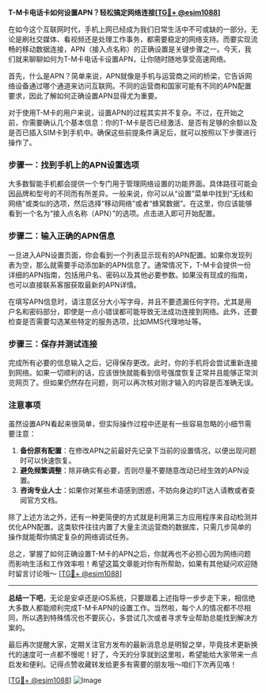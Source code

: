 **T-M卡电话卡如何设置APN？轻松搞定网络连接[[TG💪+ @esim1088](https://t.me/s/esim1088)]**

在如今这个互联网时代，手机上网已经成为我们日常生活中不可或缺的一部分。无论是刷社交媒体、看视频还是处理工作事务，都需要稳定的网络支持。而要实现流畅的移动数据连接，APN（接入点名称）的正确设置是关键步骤之一。今天，我们就来聊聊如何为T-M卡电话卡设置APN，让你随时随地享受高速网络。

首先，什么是APN？简单来说，APN就像是手机与运营商之间的桥梁，它告诉网络设备通过哪个通道来访问互联网。不同的运营商和国家可能有不同的APN配置要求，因此了解如何正确设置APN显得尤为重要。

对于使用T-M卡的用户来说，设置APN的过程其实并不复杂。不过，在开始之前，你需要确认几个基本信息：你的T-M卡是否已经激活、是否有足够的余额以及是否已插入SIM卡到手机中。确保这些前提条件满足后，就可以按照以下步骤进行操作了。

### 步骤一：找到手机上的APN设置选项

大多数智能手机都会提供一个专门用于管理网络设置的功能界面。具体路径可能会因品牌和型号的不同而有所差异。一般来说，你可以从“设置”菜单中找到“无线和网络”或类似的选项，然后选择“移动网络”或者“蜂窝数据”。在这里，你应该能够看到一个名为“接入点名称（APN）”的选项。点击进入即可开始配置。

### 步骤二：输入正确的APN信息

一旦进入APN设置页面，你会看到一个列表显示现有的APN配置。如果你发现列表为空，那么就需要手动添加新的APN信息了。通常情况下，T-M卡会提供一份详细的APN指南，包括用户名、密码以及其他必要参数。如果没有现成的指南，也可以直接联系客服获取最新的APN详情。

在填写APN信息时，请注意区分大小写字母，并且不要遗漏任何字符。尤其是用户名和密码部分，即使是一点小错误都可能导致无法成功连接到网络。此外，还要检查是否需要勾选某些特定的服务选项，比如MMS代理地址等。

### 步骤三：保存并测试连接

完成所有必要的信息输入之后，记得保存更改。此时，你的手机将会尝试重新连接到网络。如果一切顺利的话，应该很快就能看到信号强度恢复正常并且能够正常浏览网页了。但如果仍然存在问题，则可以再次核对刚才输入的内容是否准确无误。

### 注意事项

虽然设置APN看起来很简单，但实际操作过程中还是有一些容易忽略的小细节需要注意：

1. **备份原有配置**：在修改APN之前最好先记录下当前的设置情况，以便出现问题时可以快速恢复。
2. **避免频繁调整**：除非确实有必要，否则尽量不要随意改动已经生效的APN设置。
3. **咨询专业人士**：如果你对某些术语感到困惑，不妨向身边的IT达人请教或者查阅官方文档。

除了上述方法之外，还有一种更简便的方式就是利用第三方应用程序来自动检测并优化APN配置。这类软件往往内置了大量主流运营商的数据库，只需几步简单的操作就能帮你搞定复杂的网络调试任务。

总之，掌握了如何正确设置T-M卡的APN之后，你就再也不必担心因为网络问题而影响生活和工作效率啦！希望这篇文章能对你有所帮助，如果有其他疑问欢迎随时留言讨论哦～ [[TG💪+ @esim1088](https://t.me/s/esim1088)]

---

**总结一下吧**，无论是安卓还是iOS系统，只要跟着上述指导一步步走下来，相信绝大多数人都能顺利完成T-M卡APN的设置工作。当然啦，每个人的情况都不尽相同，所以遇到特殊情况也不要灰心，多尝试几次或者寻求专业帮助总能找到解决方案的。

最后再次提醒大家，定期关注官方发布的最新消息总是明智之举，毕竟技术更新换代的速度可一点都不慢呢！好了，今天的分享就到这里啦，希望能给大家带来一点启发和便利。记得点赞收藏转发给更多有需要的朋友哦～咱们下次再见咯！

[[TG💪+ @esim1088](https://t.me/s/esim1088)] ![Image](https://i.postimg.cc/4NQfJmqS/Snipaste-2025-05-13-00-14-12.png)